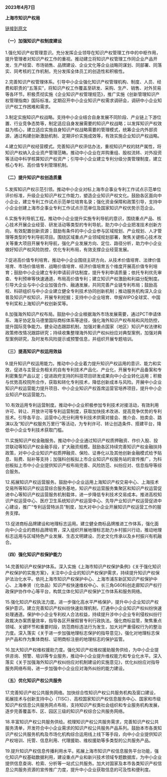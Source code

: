 **2023年4月7日**

**上海市知识产权局**

[链接到原文](https://www.shanghai.gov.cn/yszscq2/20230411/872c3f2e45a749e4a7eb77d9339730fe.html)

#### （一）加强知识产权制度建设

1.强化知识产权管理意识。充分发挥企业领导在知识产权管理工作中的中枢作用，提升管理者对知识产权工作的重视。推动建立将知识产权管理工作同企业产品开发、生产经营、市场销售、品牌建设、企业文化等企业战略同谋划、同部署、同落实、同考核的工作机制，充分发挥全体员工的创造性和积极性。

2.完善知识产权管理体系。引导中小企业强化知识产权管理机构、制度、人员、经费和职责的“五落实”，将知识产权工作覆盖至研发、采购、生产、销售、对外贸易等各环节。积极贯彻实施《企业知识产权管理规范》，推广实施《创新管理知识产权管理指南》国际标准。定期召开中小企业知识产权需求调研会，调研中小企业知识产权工作困难和需求。

3.制定实施知识产权战略。支持中小企业结合自身发展不同阶段、产业链上下游位置、行业竞争态势等，制定适应自身发展需要的知识产权战略；以发挥知识产权效益为核心，建立适应实施自身知识产权战略需要的管理模式，统筹企业内外部资源，通过构建创新激励机制、定期评价实施成效等，有效实施企业知识产权战略。

4.建立知识产权经营模式。完善知识产权评估办法，重视知识产权的财产属性，将知识产权纳入企业资产管理范畴。推动中小企业在并购重组、股权流转、对外投资等活动中科学核算知识产权资产；引导中小企业建立专利分级分类管理制度，建立核心专利、高价值专利管理机制。

#### （二）提升知识产权创造质量

5.发挥知识产权示范引领。推动中小企业对标上海市企事业专利工作试点示范单位评价标准，升级企业知识产权工作能力，塑造企业知识产权文化。鼓励各区面向中小企业，建立专利工作试点示范单位培育名录；强化资金保障和政策引导，支持中小企业创建上海市企事业专利工作试点示范单位及国家知识产权优势示范企业。

6.实施专利导航工程。推动中小企业提升实施专利导航的意识，围绕重点产品、核心技术开展企业经营、研发活动等类型的专利导航，助力中小企业把准技术创新方向，有效配置创新资源；鼓励有条件的中小企业参与区域规划、产业规划、人才管理等类型的专利导航项目。围绕区域重点产业领域规划部署，聚焦关键核心技术攻关等重大项目开展专利导航，强化产业发展方向、定位、路径分析，助力中小企业做好知识产权风险防控，优化专利布局，有效支撑企业经营发展。

7.促进高价值专利培育。推动中小企业围绕主研方向，从技术价值培育、法律价值培育、市场价值培育、战略价值培育、经济价值培育五个维度开展高价值专利培育；鼓励中小企业建立专利申请前评估制度，提升专利申请质量；依托专利优先审查、专利预审等快速通道，布局高价值专利；建立知识产权激励和利益分配制度。引导大企业与中小企业加强合作、融通发展，共同完善产业链专利布局；鼓励高校、科研组织与中小企业建立健全专利技术协同创新机制；推动服务机构深入企业普及知识产权知识，开展专利挖掘；支持中小企业培育、申报WIPO全球奖、中国专利奖和上海知识产权创新奖等。

8.加强海外知识产权布局。鼓励中小企业根据海外市场发展需要，通过PCT申请体系、海牙协定及马德里国际商标体系等途径，强化海外知识产权布局和风险防控，提升国际竞争能力。健全动态跟踪机制，加强对重点国家（地区）知识产权法律和政策修改情况跟踪研究；持续收集整理海外知识产权纠纷应对典型案例，加强对典型案例研究，及时发布风险提示或预警信息，并组织开展专题培训。

#### （三）提高知识产权运用效益

9.提升知识产权运用能力。推动中小企业着力提升知识产权运用的意识、能力和实效，促进与主营业务相关的自有专利技术产品化、产业化，开展专利产品备案和专利密集型产品认定；促进政府支持的科技项目研发成果向中小企业转化运用；积极与优势高校院所合作，获取和转化专利技术，降低创新成本与风险。开展中小企业知识产权运营能力提升项目、中小企业知识产权首席运营官培养项目，提升中小企业知识产权运营能力。

10.有效运用专利运营制度。推动中小企业积极参加专利技术对接活动，有效利用许可、转让、开放许可等专利运营制度，获取加快技术改进、提高竞争优势的专利技术。引导各平台、运营中心充分利用专利技术供需对接会、推介会、拍卖会、路演以及“知识产权服务万里行”等活动，为专利许可、转让创造条件、搭建平台，降低中小企业专利技术获取门槛。

11.实施知识产权金融服务。推动中小企业通过知识产权质押融资、作价入股、投贷联动等知识产权金融手段，扩大融资规模。鼓励各区持续完善知识产权金融扶持政策，对中小企业知识产权质押融资、保险、证券化以及其他创新金融模式给予贴息、贴费、贴补等支持；加强科创板拟上市企业知识产权服务站的宣传推广，为科创板拟上市中小企业提供知识产权布局完善、风险防范、纠纷应对、信息指导等综合服务。

12.拓展知识产权运营服务。鼓励中小企业运用上海知识产权交易中心、上海技术交易所等知识产权运营综合服务基地，知识产权运营服务集聚区和知识产权运营促进中心等知识产权运营服务机制载体，进一步降低专利技术交易成本。推进高校知识产权运营中心、医疗卫生系统知识产权运营中心、先导产业知识产权运营促进中心建设，推广“专利运营特派员”制度，加大对中小企业开展知识产权运营工作的服务支撑。

13.促进商标品牌建设和地理标志运用。建立健全商标品牌推进工作体系，强化面向中小企业的商标品牌培育，深入组织开展地理标志助力乡村振兴行动，推动地理标志运用与区域特色产业发展、生态文明建设、历史文化传承以及乡村振兴有机融合。

#### （四）强化知识产权保护能力

14.完善知识产权保护体系。深入实施《上海市知识产权保护条例》《关于强化知识产权保护的实施方案》，关注中小企业的知识产权保护需求，持续提升知识产权保护法治化水平。依托上海市知识产权保护中心、上海市浦东新区知识产权保护中心、上海奉贤（化妆品）知识产权快速维权中心、长三角G60科创走廊知识产权行政保护协作中心等平台，构筑立体化知识产权保护工作体系和服务网络。

15.强化知识产权执法力度。进一步强化高水平严格保护，提升中小企业知识产权保护意识。建立完善知识产权纠纷快速处理机制，打通中小企业知识产权纠纷快速处理通道。保护中小企业专利权人合法权益，持续提升涉中小企业专利侵权纠纷行政裁决办案质量效率，指导各区开展假冒专利行政执法。强化商标监管，聚焦重点领域、关键环节和重要时段，防范商标违法行为发生，加大对严重侵权行为的整治力度。深入落实《关于进一步加强地理标志保护的指导意见》，强化对地理标志保护产品和作为集体商标、证明商标注册的地理标志的保护监管。

16.加大知识产权维权援助力度。强化知识产权维权援助服务供给，为中小企业提供咨询、预警、培训等专业服务，推动中小企业提升维权能力和专业化水平。深入落实《关于加强海外知识产权纠纷应对机制建设的实施意见》，优化纠纷应对指导服务网络布局，进一步加强中小企业应对海外纠纷的能力建设。

#### （五）优化知识产权公共服务

17.完善知识产权公共服务网络。加快综合性知识产权公共服务机构及窗口建设，拓展技术与创新支持中心（TISC）、高校国家知识产权信息服务中心、国家和市级知识产权信息公共服务网点布局，支持知识产权类社会组织和专业服务机构发展，逐步完善覆盖市、区、园区三级的知识产权综合公共服务网络。

18.丰富知识产权公共服务供给。梳理知识产权公共服务需求，完善知识产权公共服务清单，开发符合中小企业需求的知识产权公共服务产品系列。鼓励本市各类知识产权公共服务机构及市场化机构综合运用线上线下等手段，向中小企业提供知识产权培训、托管、信息利用、代理援助、维权援助等多类型的公共服务产品。

19.提升知识产权信息传播利用水平。拓展上海市知识产权信息服务平台功能，强化知识产权基础数据利用，建设重点产业和新兴技术领域专题数据库，为中小企业提供信息查询、检索、分析等一站式公共服务。加大对国家及本市各类知识产权信息公共服务资源的宣传推广力度，提升中小企业获取信息的可及性和便利度。
